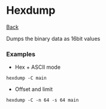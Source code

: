 # Hexdump

[Back](../index.md#hexdump)

Dumps the binary data as 16bit values

### Examples

- Hex + ASCII mode 

`hexdump -C main`

- Offset and limit

`hexdump -C -n 64 -s 64 main`

